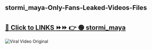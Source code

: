 
 ## stormi_maya-Only-Fans-Leaked-Videos-Files

# <h2><a href="https://mediaupload.pro?stormi_maya">🔗 Click to LINKS ⏩⏩ 👉 🟢 stormi_maya </a></h2>

<a href="https://mediaupload.pro?stormi_maya" rel="nofollow" data-target="animated-image.originalLink"><img src="https://i.ibb.co.com/xMMVF88/686577567.gif" alt="Viral Video Original" style="max-width: 100%; display: inline-block;" data-target="animated-image.originalImage"></a>